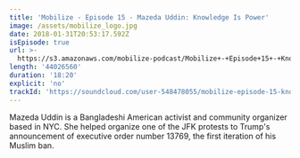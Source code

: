 ```yaml
---
title: 'Mobilize - Episode 15 - Mazeda Uddin: Knowledge Is Power'
image: /assets/mobilize_logo.jpg
date: 2018-01-31T20:53:17.592Z
isEpisode: true
url: >-
  https://s3.amazonaws.com/mobilize-podcast/Mobilize+-+Episode+15+-+Knowledge+Is+Power.1.mp3
length: '44026560'
duration: '18:20'
explicit: 'no'
trackId: 'https://soundcloud.com/user-548478055/mobilize-episode-15-knowledge-is-power'
---
```

Mazeda Uddin is a Bangladeshi American activist and community organizer based in NYC. She helped organize one of the JFK protests to Trump's announcement of executive order number 13769, the first iteration of his Muslim ban.

